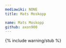 ```yaml
---
mediawiki: NONE
title: Mats Moskopp

name: Mats Moskopp
github: axon900
---
```


{% include warning/stub %}
